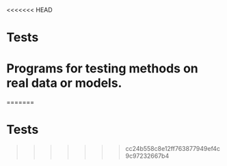 <<<<<<< HEAD
# Tests
# Programs for testing methods on real data or models.
=======
# Tests
>>>>>>> cc24b558c8e12ff763877949ef4c9c97232667b4

